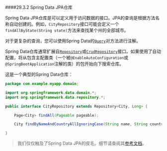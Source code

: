 ####29.3.2 Spring Data JPA仓库

Spring Data JPA仓库是可以定义用于访问数据的接口。JPA的查询是根据方法名称自动创建的。例如，`CityRepository`接口可能会定义一个`findAllByState(String state)`方法来查找某个州的全部城市。

对于更复杂的查询，您可以使用Spring Data的[`Query`](https://docs.spring.io/spring-data/jpa/docs/current/api/org/springframework/data/jpa/repository/Query.html)对方法进行注解。

Spring Data仓库通常扩展自[`Repository`](https://docs.spring.io/spring-data/commons/docs/current/api/org/springframework/data/repository/Repository.html)或[`CrudRepository`](https://docs.spring.io/spring-data/commons/docs/current/api/org/springframework/data/repository/CrudRepository.html)接口。如果使用了自动配置，将从包含主配置类（一个被`@EnableAutoConfiguration`或`@SpringBootApplication`注解的类）的包开始向下搜索仓库。

这是一个典型的Spring Data仓库：

```java
package com.example.myapp.domain;

import org.springframework.data.domain.*;
import org.springframework.data.repository.*;

public interface CityRepository extends Repository<City, Long> {

    Page<City> findAll(Pageable pageable);

    City findByNameAndCountryAllIgnoringCase(String name, String country);

}
```

>我们仅仅触及了Spring Data JPA的皮毛。细节请查阅其[参考文档](https://projects.spring.io/spring-data-jpa/)。
